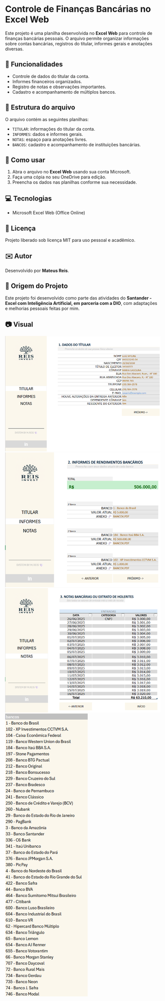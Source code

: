# Controle de Finanças Bancárias no Excel Web

Este projeto é uma planilha desenvolvida no **Excel Web** para controle de finanças bancárias pessoais. O arquivo permite organizar informações sobre contas bancárias, registros do titular, informes gerais e anotações diversas.

## 📌 Funcionalidades

* Controle de dados do titular da conta.
* Informes financeiros organizados.
* Registro de notas e observações importantes.
* Cadastro e acompanhamento de múltiplos bancos.

## 📝 Estrutura do arquivo

O arquivo contém as seguintes planilhas:

* `TITULAR`: informações do titular da conta.
* `INFORMES`: dados e informes gerais.
* `NOTAS`: espaço para anotações livres.
* `BANCOS`: cadastro e acompanhamento de instituições bancárias.

## 🚀 Como usar

1. Abra o arquivo no **Excel Web** usando sua conta Microsoft.
2. Faça uma cópia no seu OneDrive para edição.
3. Preencha os dados nas planilhas conforme sua necessidade.

## 💻 Tecnologias

* Microsoft Excel Web (Office Online)

## 📄 Licença

Projeto liberado sob licença MIT para uso pessoal e acadêmico.

## ✉️ Autor

Desenvolvido por **Mateus Reis**.

## 🏅 Origem do Projeto

Este projeto foi desenvolvido como parte das atividades do **Santander - Excel com Inteligência Artificial, em parceria com a DIO**, com adaptações e melhorias pessoais feitas por mim.


## 📷 Visual

![Visão Geral da Planilha](./titular.png)
![Visão Geral da Planilha](./informes.png)
![Visão Geral da Planilha](./notas.png)
![Visão Geral da Planilha](./tabelas.png)
